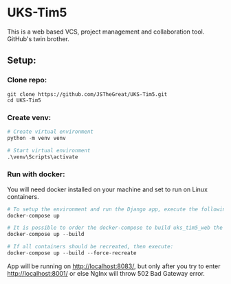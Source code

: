# UKS-Tim5

This is a web based VCS, project management and collaboration tool. GitHub's twin brother.

## Setup:

### Clone repo:

```
git clone https://github.com/JSTheGreat/UKS-Tim5.git
cd UKS-Tim5
```

### Create venv:

```python
# Create virtual environment
python -m venv venv

# Start virtual environment
.\venv\Scripts\activate
```

### Run with docker:

You will need docker installed on your machine and set to run on Linux containers.

```python
# To setup the environment and run the Django app, execute the following command:
docker-compose up

# It is possible to order the docker-compose to build uks_tim5_web the container:
docker-compose up --build

# If all containers should be recreated, then execute:
docker-compose up --build --force-recreate
```

App will be running on [http://localhost:8083/](http://localhost:8083/), but only after you try to enter [http://localhost:8001/](http://localhost:8001/) or else NgInx will throw 502 Bad Gateway error.
